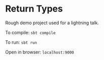
# Return Types

Rough demo project used for a lightning talk.

To compile: `sbt compile`

To run: `sbt run`

Open in browser: `localhost:9000`

